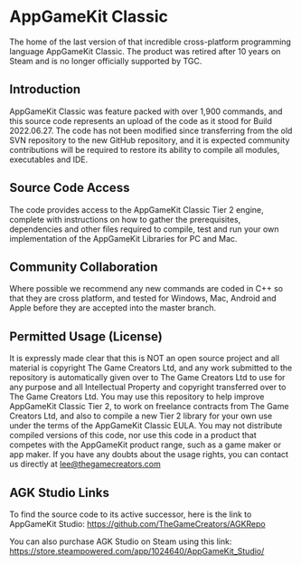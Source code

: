 # AppGameKit Classic
The home of the last version of that incredible cross-platform programming language AppGameKit Classic. The product was retired after 10 years on Steam and is no longer officially supported by TGC.

## Introduction

AppGameKit Classic was feature packed with over 1,900 commands, and this source code represents an upload of the code as it stood for Build 2022.06.27. The code has not been modified since transferring from the old SVN repository to the new GitHub repository, and it is expected community contributions will be required to restore its ability to compile all modules, executables and IDE.

## Source Code Access

The code provides access to the AppGameKit Classic Tier 2 engine, complete with instructions on how to gather the prerequisites, dependencies and other files required to compile, test and run your own implementation of the AppGameKit Libraries for PC and Mac.

## Community Collaboration

Where possible we recommend any new commands are coded in C++ so that they are cross platform, and tested for Windows, Mac, Android and Apple before they are accepted into the master branch.

## Permitted Usage (License)

It is expressly made clear that this is NOT an open source project and all material is copyright The Game Creators Ltd, and any work submitted to the repository is automatically given over to The Game Creators Ltd to use for any purpose and all Intellectual Property and copyright transferred over to The Game Creators Ltd. You may use this repository to help improve AppGameKit Classic Tier 2, to work on freelance contracts from The Game Creators Ltd, and also to compile a new Tier 2 library for your own use under the terms of the AppGameKit Classic EULA. You may not distribute compiled versions of this code, nor use this code in a product that competes with the AppGameKit product range, such as a game maker or app maker. If you have any doubts about the usage rights, you can contact us directly at lee@thegamecreators.com

## AGK Studio Links

To find the source code to its active successor, here is the link to AppGameKit Studio: https://github.com/TheGameCreators/AGKRepo

You can also purchase AGK Studio on Steam using this link: https://store.steampowered.com/app/1024640/AppGameKit_Studio/
